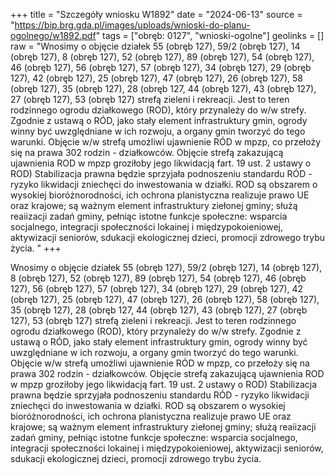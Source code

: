 +++
title = "Szczegóły wniosku W1892"
date = "2024-06-13"
source = "https://bip.brg.gda.pl/images/uploads/wnioski-do-planu-ogolnego/w1892.pdf"
tags = ["obręb: 0127", "wnioski-ogolne"]
geolinks = []
raw = "Wnosimy o objęcie działek 55 (obręb 127), 59/2 (obręb 127), 14 (obręb 127), 8 (obręb 127), 52 (obręb 127), 89 (obręb 127), 54 (obręb 127), 46 (obręb 127), 56 (obręb 127), 57 (obręb 127), 34 (obręb 127), 29 (obręb 127), 42 (obręb 127), 25 (obręb 127), 47 (obręb 127), 26 (obręb 127), 58 (obręb 127), 35 (obręb 127), 28 (obręb 127, 44 (obręb 127), 43 (obręb 127), 27 (obręb 127), 53 (obręb 127) strefą zieleni i rekreacji. Jest to teren rodzinnego ogrodu działkowego (ROD), który przynależy do w/w strefy. Zgodnie z ustawą o RÓD, jako stały element infrastruktury gmin, ogrody winny być uwzględniane w ich rozwoju, a organy gmin tworzyć do tego warunki. Objęcie w/w strefą umożliwi ujawnienie RÓD w mpzp, co przełoży się na prawa 302 rodzin - działkowców. Objęcie strefą zakazującą ujawnienia ROD w mpzp groziłoby jego likwidacją fart. 19 ust. 2 ustawy o ROD) Stabilizacja prawna będzie sprzyjała podnoszeniu standardu RÓD - ryzyko likwidacji zniechęci do inwestowania w działki. ROD są obszarem o wysokiej bioróżnorodności, ich ochrona planistyczna realizuje prawo UE oraz krajowe; są ważnym element infrastruktury ziełonej gminy; służą reaiizacji zadań gminy, pełniąc istotne funkcje społeczne: wsparcia socjalnego, integracji społeczności lokainej i międzypokoieniowej, aktywizacji seniorów, sdukacji ekologicznej dzieci, promocji zdrowego trybu życia. "
+++

Wnosimy o objęcie działek 55 (obręb 127), 59/2 (obręb 127), 14 (obręb 127), 8 (obręb 127), 52 (obręb
127), 89 (obręb 127), 54 (obręb 127), 46 (obręb 127), 56 (obręb 127), 57 (obręb 127), 34 (obręb 127), 29 (obręb
127), 42 (obręb 127), 25 (obręb 127), 47 (obręb 127), 26 (obręb 127), 58 (obręb 127), 35 (obręb 127), 28 (obręb
127, 44 (obręb 127), 43 (obręb 127), 27 (obręb 127), 53 (obręb 127) strefą zieleni i rekreacji. Jest to teren
rodzinnego ogrodu działkowego (ROD), który przynależy do w/w strefy. Zgodnie z ustawą o RÓD, jako stały
element infrastruktury gmin, ogrody winny być uwzględniane w ich rozwoju, a organy gmin tworzyć do tego
warunki. Objęcie w/w strefą umożliwi ujawnienie RÓD w mpzp, co przełoży się na prawa 302 rodzin -
działkowców. Objęcie strefą zakazującą ujawnienia ROD w mpzp groziłoby jego likwidacją fart. 19 ust. 2 ustawy o
ROD) Stabilizacja prawna będzie sprzyjała podnoszeniu standardu RÓD - ryzyko likwidacji zniechęci do
inwestowania w działki. ROD są obszarem o wysokiej bioróżnorodności, ich ochrona planistyczna realizuje prawo
UE oraz krajowe; są ważnym element infrastruktury ziełonej gminy; służą reaiizacji zadań gminy, pełniąc istotne
funkcje społeczne: wsparcia socjalnego, integracji społeczności lokainej i międzypokoieniowej, aktywizacji
seniorów, sdukacji ekologicznej dzieci, promocji zdrowego trybu życia.



